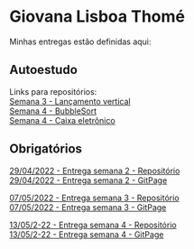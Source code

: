 # Giovana Lisboa Thomé
Minhas entregas estão definidas aqui:

## Autoestudo 
<!-- <a href="#">Placeholder</a> -->
Links para repositórios:
<br/>
<a href="https://github.com/ThomeGiovana/repositorioGiovanaThome/tree/main/04_AUT_EST_EX_OBRIGATORIOS/Semana%203/lancamento_vertical">Semana 3 - Lançamento vertical</a>
<br/>
<a href="https://github.com/ThomeGiovana/repositorioGiovanaThome/tree/main/05_AUT_EST_EX_OPCIONAIS/Semana4/bubblesort">Semana 4 - BubbleSort</a>
<br/>
<a href="https://github.com/ThomeGiovana/repositorioGiovanaThome/tree/main/05_AUT_EST_EX_OPCIONAIS/Semana4/caixa_eltronico">Semana 4 - Caixa eletrônico</a>

## Obrigatórios 
<a href="https://github.com/ThomeGiovana/repositorioGiovanaThome/tree/main/03_AUT_EST_ENTREGA/Semana2/curriculo_web_com_html"> 29/04/2022 - Entrega semana 2 - Repositório</a>
<br />
<a href="https://thomegiovana.github.io/repositorioGiovanaThome/03_AUT_EST_ENTREGA/Semana2/curriculo_web_com_html/src/"> 29/04/2022 - Entrega semana 2 - GitPage</a>

<a href="https://github.com/ThomeGiovana/repositorioGiovanaThome/tree/main/03_AUT_EST_ENTREGA/Semana3/curriculo_web_com_css"> 07/05/2022 - Entrega semana 3 - Repositório</a>
<br />
<a href="https://thomegiovana.github.io/repositorioGiovanaThome/03_AUT_EST_ENTREGA/Semana3/curriculo_web_com_css/src/"> 07/05/2022 - Entrega semana 3 - GitPage</a>

<a href="https://github.com/ThomeGiovana/repositorioGiovanaThome/tree/main/03_AUT_EST_ENTREGA/Semana4/curriculo_web_com_js"> 13/05/2-22 - Entrega semana 4  - Repositório</a>
<br />
<a href="https://thomegiovana.github.io/repositorioGiovanaThome/03_AUT_EST_ENTREGA/Semana4/curriculo_web_com_js/src/"> 13/05/2-22 - Entrega semana 4  - GitPage</a>
